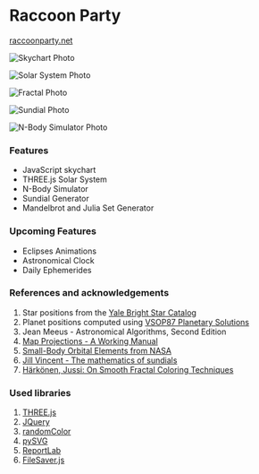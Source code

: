 # Raccoon Party
[raccoonparty.net](https://raccoonparty.net/)

![Skychart Photo](http://i.imgur.com/JPqbVw6.png)

![Solar System Photo](http://i.imgur.com/fqtLaAk.png)

![Fractal Photo](http://i.imgur.com/ah3zORI.jpg)

![Sundial Photo](http://i.imgur.com/eY7ItjJ.png)

![N-Body Simulator Photo](http://i.imgur.com/d6lsyGQ.png)


### Features
* JavaScript skychart
* THREE.js Solar System
* N-Body Simulator
* Sundial Generator
* Mandelbrot and Julia Set Generator

### Upcoming Features
* Eclipses Animations
* Astronomical Clock
* Daily Ephemerides

### References and acknowledgements
1. Star positions from the [Yale Bright Star Catalog](http://cdsarc.u-strasbg.fr/viz-bin/Cat?V/50)
2. Planet positions computed using [VSOP87 Planetary  Solutions](http://cdsarc.u-strasbg.fr/viz-bin/Cat?cat=VI%2f81&target=brief&msg=redirected%20by%20VizieR)
3. Jean Meeus - Astronomical Algorithms, Second Edition
4. [Map Projections - A Working Manual](http://eaps.mit.edu/12.114/Map_projections_a_working_manual.pdf)
5. [Small-Body Orbital Elements from NASA](http://ssd.jpl.nasa.gov/?sb_elem)
6. [Jill Vincent - The mathematics of sundials](http://files.eric.ed.gov/fulltext/EJ802706.pdf)
7. [Härkönen, Jussi: On Smooth Fractal Coloring Techniques](http://jussiharkonen.com/files/on_fractal_coloring_techniques%28lo-res%29.pdf)

### Used libraries
1. [THREE.js](https://github.com/mrdoob/three.js/)
2. [JQuery](https://github.com/jquery/jquery)
3. [randomColor](https://github.com/davidmerfield/randomColor)
4. [pySVG](https://github.com/zlsa/pysvg/)
5. [ReportLab](http://www.reportlab.com/)
6. [FileSaver.js](https://github.com/eligrey/FileSaver.js/)
